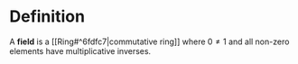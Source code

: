 # Definition
A **field** is a [[Ring#^6fdfc7|commutative ring]] where $0\neq 1$ and all non-zero elements have multiplicative inverses.